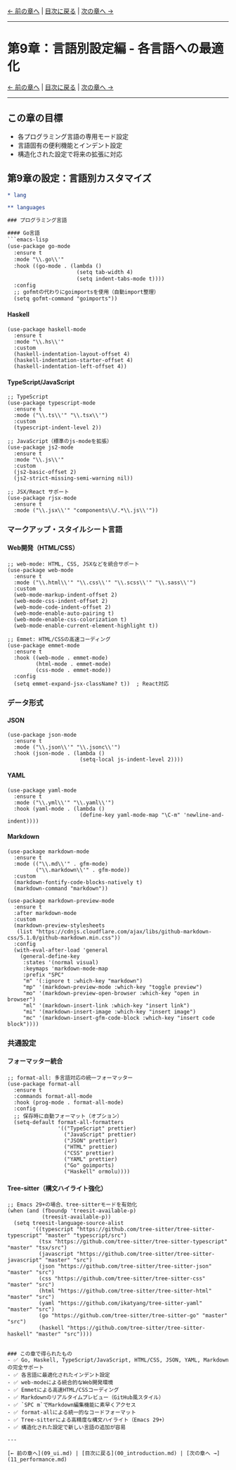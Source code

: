 [← 前の章へ](09_ui.md) | [目次に戻る](00_introduction.md) | [次の章へ →](11_performance.md)

---

# 第9章：言語別設定編 - 各言語への最適化

[← 前の章へ](09_ui.md) | [目次に戻る](00_introduction.md) | [次の章へ →](11_performance.md)

---

## この章の目標
- 各プログラミング言語の専用モード設定
- 言語固有の便利機能とインデント設定
- 構造化された設定で将来の拡張に対応

## 第9章の設定：言語別カスタマイズ

```org
* lang

** languages

### プログラミング言語

#### Go言語
```emacs-lisp
(use-package go-mode
  :ensure t
  :mode "\\.go\\'"
  :hook ((go-mode . (lambda ()
                      (setq tab-width 4)
                      (setq indent-tabs-mode t))))
  :config
  ;; gofmtの代わりにgoimportsを使用（自動import整理）
  (setq gofmt-command "goimports"))
```

#### Haskell
```emacs-lisp
(use-package haskell-mode
  :ensure t
  :mode "\\.hs\\'"
  :custom
  (haskell-indentation-layout-offset 4)
  (haskell-indentation-starter-offset 4)
  (haskell-indentation-left-offset 4))
```

#### TypeScript/JavaScript
```emacs-lisp
;; TypeScript
(use-package typescript-mode
  :ensure t
  :mode ("\\.ts\\'" "\\.tsx\\'")
  :custom
  (typescript-indent-level 2))

;; JavaScript（標準のjs-modeを拡張）
(use-package js2-mode
  :ensure t
  :mode "\\.js\\'"
  :custom
  (js2-basic-offset 2)
  (js2-strict-missing-semi-warning nil))

;; JSX/React サポート
(use-package rjsx-mode
  :ensure t
  :mode ("\\.jsx\\'" "components\\/.*\\.js\\'"))
```

### マークアップ・スタイルシート言語

#### Web開発（HTML/CSS）
```emacs-lisp
;; web-mode: HTML, CSS, JSXなどを統合サポート
(use-package web-mode
  :ensure t
  :mode ("\\.html\\'" "\\.css\\'" "\\.scss\\'" "\\.sass\\'")
  :custom
  (web-mode-markup-indent-offset 2)
  (web-mode-css-indent-offset 2)
  (web-mode-code-indent-offset 2)
  (web-mode-enable-auto-pairing t)
  (web-mode-enable-css-colorization t)
  (web-mode-enable-current-element-highlight t))

;; Emmet: HTML/CSSの高速コーディング
(use-package emmet-mode
  :ensure t
  :hook ((web-mode . emmet-mode)
         (html-mode . emmet-mode)
         (css-mode . emmet-mode))
  :config
  (setq emmet-expand-jsx-className? t))  ; React対応
```

### データ形式

#### JSON
```emacs-lisp
(use-package json-mode
  :ensure t
  :mode ("\\.json\\'" "\\.jsonc\\'")
  :hook (json-mode . (lambda ()
                       (setq-local js-indent-level 2))))
```

#### YAML
```emacs-lisp
(use-package yaml-mode
  :ensure t
  :mode ("\\.yml\\'" "\\.yaml\\'")
  :hook (yaml-mode . (lambda ()
                       (define-key yaml-mode-map "\C-m" 'newline-and-indent))))
```

#### Markdown
```emacs-lisp
(use-package markdown-mode
  :ensure t
  :mode (("\\.md\\'" . gfm-mode)
         ("\\.markdown\\'" . gfm-mode))
  :custom
  (markdown-fontify-code-blocks-natively t)
  (markdown-command "markdown"))

(use-package markdown-preview-mode
  :ensure t
  :after markdown-mode
  :custom
  (markdown-preview-stylesheets
   (list "https://cdnjs.cloudflare.com/ajax/libs/github-markdown-css/5.1.0/github-markdown.min.css"))
  :config
  (with-eval-after-load 'general
    (general-define-key
     :states '(normal visual)
     :keymaps 'markdown-mode-map
     :prefix "SPC"
     "m" '(:ignore t :which-key "markdown")
     "mp" '(markdown-preview-mode :which-key "toggle preview")
     "mo" '(markdown-preview-open-browser :which-key "open in browser")
     "ml" '(markdown-insert-link :which-key "insert link")
     "mi" '(markdown-insert-image :which-key "insert image")
     "mc" '(markdown-insert-gfm-code-block :which-key "insert code block"))))
```

### 共通設定

#### フォーマッター統合
```emacs-lisp
;; format-all: 多言語対応の統一フォーマッター
(use-package format-all
  :ensure t
  :commands format-all-mode
  :hook (prog-mode . format-all-mode)
  :config
  ;; 保存時に自動フォーマット（オプション）
  (setq-default format-all-formatters
                '(("TypeScript" prettier)
                  ("JavaScript" prettier)
                  ("JSON" prettier)
                  ("HTML" prettier)
                  ("CSS" prettier)
                  ("YAML" prettier)
                  ("Go" goimports)
                  ("Haskell" ormolu))))
```

#### Tree-sitter（構文ハイライト強化）
```emacs-lisp
;; Emacs 29+の場合、tree-sitterモードを有効化
(when (and (fboundp 'treesit-available-p)
           (treesit-available-p))
  (setq treesit-language-source-alist
        '((typescript "https://github.com/tree-sitter/tree-sitter-typescript" "master" "typescript/src")
          (tsx "https://github.com/tree-sitter/tree-sitter-typescript" "master" "tsx/src")
          (javascript "https://github.com/tree-sitter/tree-sitter-javascript" "master" "src")
          (json "https://github.com/tree-sitter/tree-sitter-json" "master" "src")
          (css "https://github.com/tree-sitter/tree-sitter-css" "master" "src")
          (html "https://github.com/tree-sitter/tree-sitter-html" "master" "src")
          (yaml "https://github.com/ikatyang/tree-sitter-yaml" "master" "src")
          (go "https://github.com/tree-sitter/tree-sitter-go" "master" "src")
          (haskell "https://github.com/tree-sitter/tree-sitter-haskell" "master" "src"))))
```
```

### この章で得られたもの
- ✅ Go, Haskell, TypeScript/JavaScript, HTML/CSS, JSON, YAML, Markdownの完全サポート
- ✅ 各言語に最適化されたインデント設定
- ✅ web-modeによる統合的なWeb開発環境
- ✅ Emmetによる高速HTML/CSSコーディング
- ✅ Markdownのリアルタイムプレビュー（GitHub風スタイル）
- ✅ `SPC m`でMarkdown編集機能に素早くアクセス
- ✅ format-allによる統一的なコードフォーマット
- ✅ Tree-sitterによる高精度な構文ハイライト（Emacs 29+）
- ✅ 構造化された設定で新しい言語の追加が容易

---

[← 前の章へ](09_ui.md) | [目次に戻る](00_introduction.md) | [次の章へ →](11_performance.md)